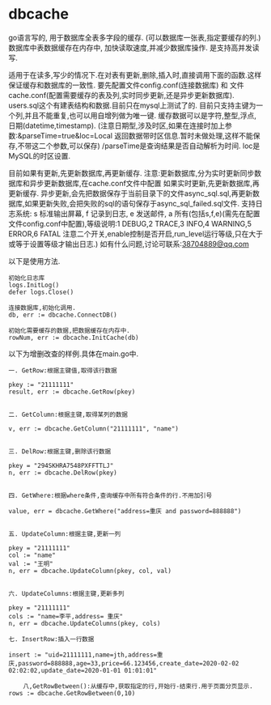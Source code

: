 # dbcache
go语言写的, 用于数据库全表多字段的缓存. (可以数据库一张表,指定要缓存的列.) 数据库中表数据缓存在内存中, 加快读取速度,并减少数据库操作.
是支持高并发读写.

适用于在读多,写少的情况下.在对表有更新,删除,插入时,直接调用下面的函数.这样保证缓存和数据库的一致性.
要先配置文件config.conf(连接数据库) 和 文件cache.conf(配置需要缓存的表及列,实时同步更新,还是异步更新数据库).
users.sql这个有建表结构和数据.目前只在mysql上测试了的.
目前只支持主键为一个列,并且不能重复,也可以用自增列做为唯一键.
缓存数据可以是字符,整型,浮点,日期(datetime,timestamp).
(注意日期型,涉及时区,如果在连接时加上参数:&parseTime=true&loc=Local 返回数据带时区信息.暂时未做处理,这样不能保存,不带这二个参数,可以保存)
/parseTime是查询结果是否自动解析为时间. loc是MySQL的时区设置.

目前如果有更新,先更新数据库,再更新缓存.
注意:更新数据库,分为实时更新同步数据库和异步更新数据库,在cache.conf文件中配置
如果实时更新,先更新数据库,再更新缓存.
异步更新,会先把数据保存于当前目录下的文件async_sql.sql,再更新数据库,如果更新失败,会把失败的sql的语句保存于async_sql_failed.sql文件.
支持日志系统: s 标准输出屏幕, f 记录到日志, e 发送邮件, a 所有(包括s,f,e)(需先在配置文件config.conf中配置),等级说明:1 DEBUG,2 TRACE,3 INFO,4 WARNING,5 ERROR,6 FATAL
注意二个开关,enable控制是否开启,run_level运行等级,只在大于或等于设置等级才输出日志.)
如有什么问题,讨论可联系:38704889@qq.com

以下是使用方法.

	初始化日志库
	logs.InitLog()
	defer logs.Close()

	连接数据库,初始化调用.
	db, err := dbcache.ConnectDB()

	初始化需要缓存的数据,把数据缓存在内存中.
	rowNum, err := dbcache.InitCache(db)


以下为增删改查的样例.具体在main.go中.

	一. GetRow:根据主键值,取得该行数据
	
	pkey := "21111111"
	result, err := dbcache.GetRow(pkey)
	

	二. GetColumn:根据主键,取得某列的数据
	
	v, err := dbcache.GetColumn("21111111", "name")


	三. DelRow:根据主键,删除该行数据
	
	pkey = "294SKHRA7548PXFFTTLJ"
	n, err := dbcache.DelRow(pkey)


	四. GetWhere:根据where条件,查询缓存中所有符合条件的行.不用加引号
	
	value, err = dbcache.GetWhere("address=重庆 and password=888888")


	五. UpdateColumn:根据主键,更新一列
	
	pkey = "21111111"
	col := "name"
	val := "王明"
	n, err = dbcache.UpdateColumn(pkey, col, val)


	六. UpdateColumns:根据主键,更新多列
	
	pkey = "21111111"
	cols := "name=李平,address= 重庆"
	n, err = dbcache.UpdateColumns(pkey, cols)

	七. InsertRow:插入一行数据
	
	insert := "uid=21111111,name=jth,address=重庆,password=888888,age=33,price=66.123456,create_date=2020-02-02 02:02:02,update_date=2020-01-01 01:01:01"

        八,GetRowBetween():从缓存中,获取指定的行,开始行-结束行.用于页面分页显示.
	rows := dbcache.GetRowBetween(0,10)


